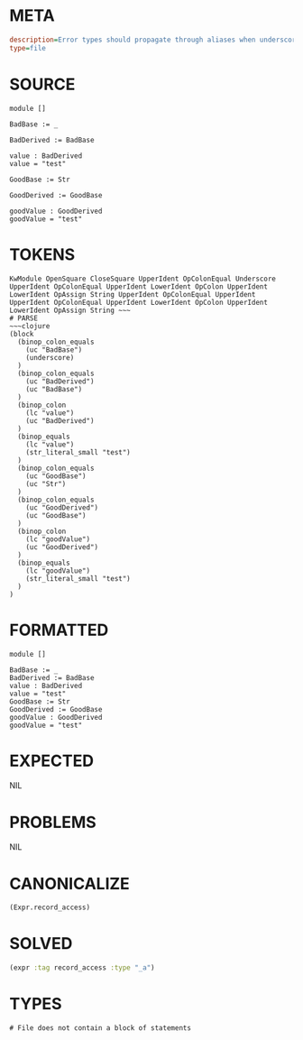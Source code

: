 # META
~~~ini
description=Error types should propagate through aliases when underscores are used
type=file
~~~
# SOURCE
~~~roc
module []

BadBase := _

BadDerived := BadBase

value : BadDerived
value = "test"

GoodBase := Str

GoodDerived := GoodBase

goodValue : GoodDerived
goodValue = "test"
~~~
# TOKENS
~~~text
KwModule OpenSquare CloseSquare UpperIdent OpColonEqual Underscore UpperIdent OpColonEqual UpperIdent LowerIdent OpColon UpperIdent LowerIdent OpAssign String UpperIdent OpColonEqual UpperIdent UpperIdent OpColonEqual UpperIdent LowerIdent OpColon UpperIdent LowerIdent OpAssign String ~~~
# PARSE
~~~clojure
(block
  (binop_colon_equals
    (uc "BadBase")
    (underscore)
  )
  (binop_colon_equals
    (uc "BadDerived")
    (uc "BadBase")
  )
  (binop_colon
    (lc "value")
    (uc "BadDerived")
  )
  (binop_equals
    (lc "value")
    (str_literal_small "test")
  )
  (binop_colon_equals
    (uc "GoodBase")
    (uc "Str")
  )
  (binop_colon_equals
    (uc "GoodDerived")
    (uc "GoodBase")
  )
  (binop_colon
    (lc "goodValue")
    (uc "GoodDerived")
  )
  (binop_equals
    (lc "goodValue")
    (str_literal_small "test")
  )
)
~~~
# FORMATTED
~~~roc
module []

BadBase := _
BadDerived := BadBase
value : BadDerived
value = "test"
GoodBase := Str
GoodDerived := GoodBase
goodValue : GoodDerived
goodValue = "test"
~~~
# EXPECTED
NIL
# PROBLEMS
NIL
# CANONICALIZE
~~~clojure
(Expr.record_access)
~~~
# SOLVED
~~~clojure
(expr :tag record_access :type "_a")
~~~
# TYPES
~~~roc
# File does not contain a block of statements
~~~
